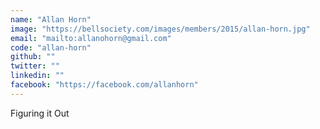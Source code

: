 ```yaml
---
name: "Allan Horn"
image: "https://bellsociety.com/images/members/2015/allan-horn.jpg"
email: "mailto:allanohorn@gmail.com"
code: "allan-horn"
github: ""
twitter: ""
linkedin: ""
facebook: "https://facebook.com/allanhorn"
---
```

Figuring it Out